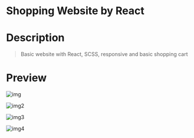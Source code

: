   # Shopping Website by React

  # Description

  > Basic website with React, SCSS, responsive and basic shopping cart

  # Preview

  ![img](https://github.com/LTMHuy16/ReactJS__ShopClothes/blob/master/preview/.png)

   ![img2](https://github.com/LTMHuy16/ReactJS__ShopClothes/blob/master/preview/2.png)

  ![img3](https://github.com/LTMHuy16/ReactJS__ShopClothes/blob/master/preview/3.png)

  ![img4](https://github.com/LTMHuy16/ReactJS__ShopClothes/blob/master/preview/4.png)
